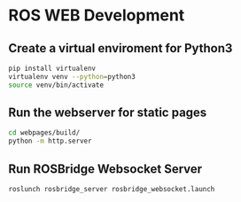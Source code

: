 # ROS WEB Development

## Create a virtual enviroment for Python3

```bash
pip install virtualenv
virtualenv venv --python=python3
source venv/bin/activate
```

## Run the webserver for static pages

```bash
cd webpages/build/
python -m http.server
```

## Run ROSBridge Websocket Server

```bash
roslunch rosbridge_server rosbridge_websocket.launch
```